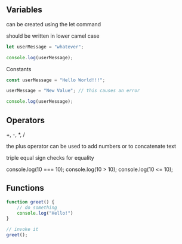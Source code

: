 
## Variables

can be created using the let command

should be written in lower camel case

```javascript
let userMessage = "whatever";

console.log(userMessage);
```

Constants

```javascript
const userMessage = "Hello World!!!";

userMessage = "New Value"; // this causes an error

console.log(userMessage);
```

## Operators


+, -, *, /

the plus operator can be used to add numbers or to concatenate text

triple equal sign checks for equality

console.log(10 === 10);
console.log(10 > 10);
console.log(10 <= 10);


## Functions

```javascript
function greet() {
    // do something
    console.log("Hello!")
}

// invoke it
greet();
```